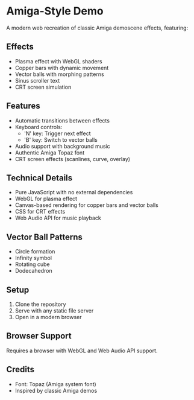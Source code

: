 # Amiga-Style Demo

A modern web recreation of classic Amiga demoscene effects, featuring:

## Effects
- Plasma effect with WebGL shaders
- Copper bars with dynamic movement
- Vector balls with morphing patterns
- Sinus scroller text
- CRT screen simulation

## Features
- Automatic transitions between effects
- Keyboard controls:
  - 'N' key: Trigger next effect
  - 'B' key: Switch to vector balls
- Audio support with background music
- Authentic Amiga Topaz font
- CRT screen effects (scanlines, curve, overlay)

## Technical Details
- Pure JavaScript with no external dependencies
- WebGL for plasma effect
- Canvas-based rendering for copper bars and vector balls
- CSS for CRT effects
- Web Audio API for music playback

## Vector Ball Patterns
- Circle formation
- Infinity symbol
- Rotating cube
- Dodecahedron

## Setup
1. Clone the repository
2. Serve with any static file server
3. Open in a modern browser

## Browser Support
Requires a browser with WebGL and Web Audio API support.

## Credits
- Font: Topaz (Amiga system font)
- Inspired by classic Amiga demos

